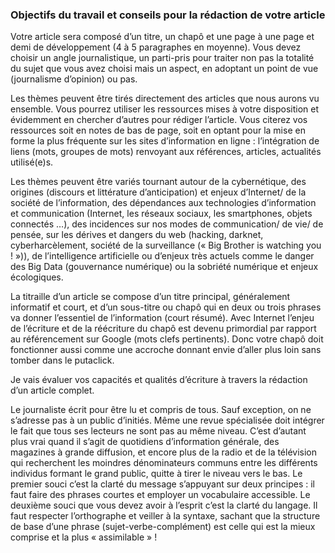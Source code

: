 ### Objectifs du travail et conseils pour la rédaction de votre article

Votre article sera composé d’un titre, un chapô et une page à une page et demi de développement (4 à 5 paragraphes en moyenne).
Vous devez choisir un angle journalistique, un parti-pris pour traiter non pas la totalité du sujet que vous avez choisi mais un aspect, en adoptant un point de vue (journalisme d’opinion) ou pas.  

Les thèmes peuvent être tirés directement des articles que nous aurons vu ensemble. Vous pourrez utiliser les ressources mises à votre disposition et évidemment en chercher d’autres pour rédiger l’article. Vous citerez vos ressources soit en notes de bas de page, soit en optant pour la mise en forme la plus fréquente sur les sites d’information en ligne : l’intégration de liens (mots, groupes de mots) renvoyant aux références, articles, actualités utilisé(e)s. 

Les thèmes peuvent être variés tournant autour de la cybernétique, des origines (discours et littérature d’anticipation) et enjeux d’Internet/ de la société de l’information, des dépendances aux technologies d’information et communication (Internet, les réseaux sociaux, les smartphones, objets connectés …), des incidences sur nos modes de communication/ de vie/ de pensée, sur les dérives et dangers du web (hacking, darknet, cyberharcèlement, société de la surveillance (« Big Brother is watching you ! »)), de l’intelligence artificielle ou d’enjeux très actuels comme le danger des Big Data (gouvernance numérique) ou la sobriété numérique et enjeux écologiques. 

La titraille d’un article se compose d’un titre principal, généralement informatif et court, et d’un sous-titre ou chapô qui en deux ou trois phrases va donner l’essentiel de l’information (court résumé). Avec Internet l’enjeu de l’écriture et de la réécriture du chapô est devenu primordial par rapport au référencement sur Google (mots clefs pertinents). Donc votre chapô doit fonctionner aussi comme une accroche donnant envie d’aller plus loin sans tomber dans le putaclick.

Je vais évaluer vos capacités et qualités d’écriture à travers la rédaction d’un article complet. 

Le journaliste écrit pour être lu et compris de tous. Sauf exception, on ne s’adresse pas à un public d’initiés. Même une revue spécialisée doit intégrer le fait que tous ses lecteurs ne sont pas au même niveau. C’est d’autant plus vrai quand il s’agit de quotidiens d’information générale, des magazines à grande diffusion, et encore plus de la radio et de la télévision qui recherchent les moindres dénominateurs communs entre les différents individus formant le grand public, quitte à tirer le niveau vers le bas. Le premier souci c’est la clarté du message s’appuyant sur deux principes : il faut faire des phrases courtes et employer un vocabulaire accessible. Le deuxième souci que vous devez avoir à l’esprit c’est la clarté du langage. Il faut respecter l’orthographe et veiller à la syntaxe, sachant que la structure de base d’une phrase (sujet-verbe-complément) est celle qui est la mieux comprise et la plus « assimilable » !




